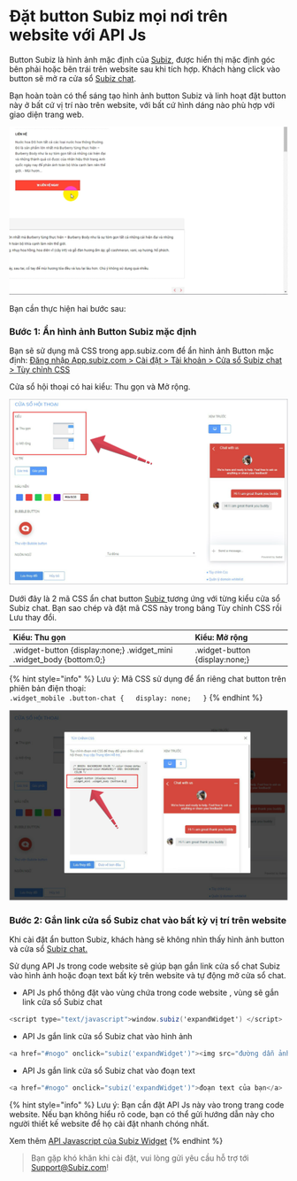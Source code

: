 # Đặt button Subiz mọi nơi trên website với API Js

Button Subiz là hình ảnh mặc định của [Subiz](https://subiz.com/vi/), được hiển thị mặc định góc bên phải hoặc bên trái trên website sau khi tích hợp. Khách hàng click vào button sẽ mở ra cửa sổ [Subiz chat](https://subiz.com/vi/live-chat.html).

Bạn hoàn toàn có thể sáng tạo hình ảnh button Subiz và linh hoạt đặt button này ở bất cứ vị trí nào trên website, với bất cứ hình dáng nào phù hợp với giao diện trang web.

![S&#xE1;ng t&#x1EA1;o Button Subiz tr&#xEA;n website](../../../.gitbook/assets/tuy-chinh-button.gif)

Bạn cần thực hiện hai bước sau:

### Bước 1: Ẩn hình ảnh Button Subiz mặc định

Bạn sẽ sử dụng mã CSS trong app.subiz.com để ẩn hình ảnh Button mặc định: [Đăng nhập App.subiz.com &gt; Cài đặt &gt; Tài khoản &gt; Cửa sổ Subiz chat &gt; Tùy chỉnh CSS](https://app.subiz.com/settings/widget-setting)

Cửa sổ hội thoại có hai kiểu: Thu gọn và Mở rộng. 

![C&#xE1;ch x&#xE1;c &#x111;&#x1ECB;nh ki&#x1EC3;u c&#x1EED;a s&#x1ED5; h&#x1ED9;i tho&#x1EA1;i Subiz tr&#xEA;n website](../../../.gitbook/assets/kieu-1.jpg)

Dưới đây là 2 mã CSS ẩn chat button [Subiz ](https://subiz.com/vi/) tương ứng với từng kiểu cửa sổ Subiz chat. Bạn sao chép và đặt mã CSS này trong bảng Tùy chỉnh CSS rồi Lưu thay đổi.

|                     **Kiểu: Thu gọn** |                 **Kiểu: Mở rộng** |
| :--- | :--- |
| .widget-button {display:none;} .widget\_mini .widget\_body {bottom:0;} | .widget-button {display:none;} |

{% hint style="info" %}
Lưu ý: Mã CSS sử dụng để ẩn riêng chat button trên phiên bản điện thoại:  
`.widget_mobile .button-chat {  
display: none;  
}`
{% endhint %}

![D&#xE1;n m&#xE3; CSS &#x1EA9;n button Subiz](../../../.gitbook/assets/kieu-2.jpg)

###  **Bước 2: Gắn link cửa sổ Subiz chat vào bất kỳ vị trí trên website**

Khi cài đặt ẩn button Subiz, khách hàng sẽ không nhìn thấy hình ảnh button và cửa sổ [Subiz chat.](https://subiz.com/vi/live-chat.html)

Sử dụng API Js trong code website sẽ giúp bạn gắn link cửa sổ chat Subiz vào hình ảnh hoặc đoạn text bất kỳ trên website và tự động mở cửa sổ chat.

* API Js phổ thông đặt vào vùng chứa trong code website , vùng sẽ gắn link cửa sổ Subiz chat 

```csharp
<script type="text/javascript">window.subiz('expandWidget') </script>
```

* API Js gắn link cửa sổ Subiz chat vào hình ảnh

```csharp
<a href="#nogo" onclick="subiz('expandWidget')"><img src="đường dẫn ảnh của bạn"></a>
```

* API Js gắn link cửa sổ Subiz chat vào đoạn text

```csharp
<a href="#nogo" onclick="subiz('expandWidget')">đoạn text của bạn</a>
```

{% hint style="info" %}
Lưu ý: Bạn cần đặt API Js này vào trong trang code website. Nếu bạn không hiểu rõ code, bạn có thể gửi hướng dẫn này cho người thiết kế website để họ cài đặt nhanh chóng nhất.

Xem thêm [API Javascript của Subiz Widget](https://help.subiz.com/su-dung-subiz-nang-cao/api-javascript-cua-subiz-widget)
{% endhint %}

> Bạn gặp khó khăn khi cài đặt, vui lòng gửi yêu cầu hỗ trợ tới Support@Subiz.com!



